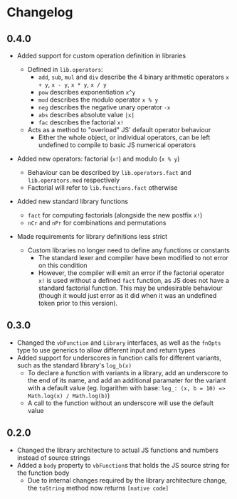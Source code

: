 # Changelog

## 0.4.0

- Added support for custom operation definition in libraries
    - Defined in `lib.operators`:
        - `add`, `sub`, `mul` and `div` describe the 4 binary arithmetic operators `x + y`, `x - y`, `x * y`, `x / y`
        - `pow` describes exponentiation `x^y`
        - `mod` describes the modulo operator `x % y`
        - `neg` describes the negative unary operator `-x`
        - `abs` describes absolute value `|x|`
        - `fac` describes the factorial `x!`
    - Acts as a method to "overload" JS' default operator behaviour
        - Either the whole object, or individual operators, can be left undefined to compile to basic JS numerical operators

- Added new operators: factorial (`x!`) and modulo (`x % y`)
    - Behaviour can be described by `lib.operators.fact` and `lib.operators.mod` respectively
    - Factorial will refer to `lib.functions.fact` otherwise

- Added new standard library functions
    - `fact` for computing factorials (alongside the new postfix `x!`)
    - `nCr` and `nPr` for combinations and permutations

- Made requirements for library definitions less strict
    - Custom libraries no longer need to define any functions or constants
        - The standard lexer and compiler have been modified to not error on this condition
        - However, the compiler will emit an error if the factorial operator `x!` is used without a defined `fact` function, as JS does not have a standard factorial function. This may be undesirable behaviour (though it would just error as it did when it was an undefined token prior to this version).

## 0.3.0

- Changed the `vbFunction` and `Library` interfaces, as well as the `fnOpts` type to use generics to allow different input and return types
- Added support for underscores in function calls for different variants, such as the standard library's `log_b(x)`
    - To declare a function with variants in a library, add an underscore to the end of its name, and add an additional paramater for the variant with a default value (eg. logarithm with base: `log_: (x, b = 10) => Math.log(x) / Math.log(b)`)
    - A call to the function without an underscore will use the default value

## 0.2.0

- Changed the library architecture to actual JS functions and numbers instead of source strings
- Added a `body` property to `vbFunction`s that holds the JS source string for the function body
    - Due to internal changes required by the library architecture change, the `toString` method now returns `[native code]`
